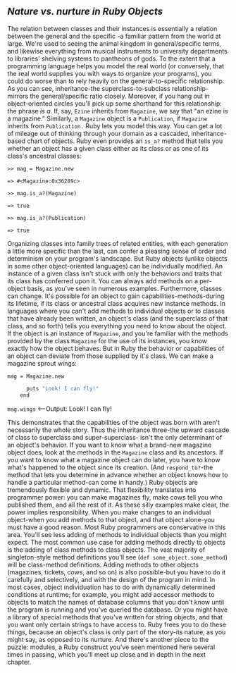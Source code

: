 ## *Nature vs. nurture in Ruby Objects* ##
The relation between classes and their instances is essentially a relation between the general and the specific -a familiar pattern from the world at large. We're used to seeing the animal kingdom in general/specific terms, and likewise everything from musical instruments to university departments to libraries' shelving systems to pantheons of gods.
  To the extent that a programming language helps you model the real world (or conversely, that the real
world supplies you with ways to organize your programs), you could do worse than to rely heavily on the general-to-specific relationship. As you can see, inheritance-the superclass-to-subclass relationship-mirrors the general/specific ratio closely. Moreover, if you hang out in object-oriented circles you'll pick up some shorthand for this relationship: the phrase *is a*. If, say, `Ezine` inherits from `Magazine`, we say that "an ezine is a magazine." Similarly, a `Magazine` object is a `Publication`, if `Magazine` inherits from `Publication.`
  Ruby lets you model this way. You can get a lot of mileage out of thinking through your domain as a
cascaded, inheritance-based chart of objects. Ruby even provides an `is_a?` method that tells you whether an object has a given class either as its class or as one of its class's ancestral classes:

`>> mag = Magazine.new`

`=> #<Magazine:0x36289c>`

`>> mag.is_a?(Magazine)`

`=> true`

`>> mag.is_a?(Publication)`

`=> true`

Organizing classes into family trees of related entities, with each generation a little more specific than the last, can confer a pleasing sense of order and determinism on your program's landscape.
  But Ruby objects (unlike objects in some other object-oriented languages) can be individually modified.
An instance of a given class isn't stuck with only the behaviors and traits that its class has conferred upon it. You can always add methods on a per-object basis, as you've seen in numerous examples. Furthermore, classes can change. It's possible for an object to gain capabilities-methods-during its lifetime, if its class or ancestral class acquires new instance methods.
  In languages where you can't add methods to individual objects or to classes that have already been
written, an object's class (and the superclass of that class, and so forth) tells you everything you need to know about the object. If the object is an instance of `Magazine`, and you're familiar with the methods provided by the class `Magazine` for the use of its instances, you know exactly how the object behaves.
  But in Ruby the behavior or capabilities of an object can deviate from those supplied by it's class. We
can make a magazine sprout wings:

`mag = Magazine.new`

```def mag.wings
      puts "Look! I can fly!"
    end
```

`mag.wings`    <--Output: Look! I can fly!

This demonstrates that the capabilities of the object was born with aren't necessarily the whole story.
  Thus the inheritance three-the upward cascade of class to superclass and super-superclass- isn't the
only determinant of an object's behavior. If you want to know what a brand-new magazine object does, look at the methods in the `Magazine` class and its ancestors. If you want to know what a magazine object can do later, you have to know what's happened to the object since its creation. (And `respond_to?`-the method that lets you determine in advance whether an object knows how to handle a particular method-can come in handy.)
  Ruby objects are tremendously flexible and dynamic. That flexibility translates into programmer power:
you can make magazines fly, make cows tell you who published them, and all the rest of it. As these silly examples make clear, the power implies responsibility. When you make changes to an individual object-when you add methods to that object, and that object alone-you must have a good reason.
  Most Ruby programmers are conservative in this area. You'll see less adding of methods to individual
objects than you might expect. The most common use case for adding methods directly to objects is the adding of class methods to class objects. The vast majority of singleton-style method definitions you'll see (`def some_object.some_method`) will be class-method definitions. Adding methods to other objects (magazines, tickets, cows, and so on) is also possible-but you have to do it carefully and selectively, and with the design of the program in mind.
  In most cases, object individuation has to do with dynamically determined conditions at runtime; for
example, you might add accessor methods to objects to match the names of database columns that you don't know until the program is running and you've queried the database. Or you might have a library of special methods that you've written for string objects, and that you want only certain strings to have access to.
Ruby frees you to do these things, because an object's class is only part of the story-its nature, as you might say, as opposed to its nurture.
  And there's another piece to the puzzle: modules, a Ruby construct you've seen mentioned here several
times in passing, which you'll meet up close and in depth in the next chapter.
